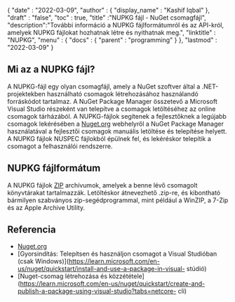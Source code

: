 {
  "date" : "2022-03-09",
  "author" : {
    "display_name" : "Kashif Iqbal"
},
  "draft" : "false",
  "toc" : true,
  "title" :"NUPKG fájl - NuGet csomagfájl",
  "description":"További információ a NUPKG fájlformátumról és az API-król, amelyek NUPKG fájlokat hozhatnak létre és nyithatnak meg.",
  "linktitle" : "NUPKG",
  "menu" : {
    "docs" : {
      "parent" : "programming"
}
},
  "lastmod" : "2022-03-09"
}

## Mi az a NUPKG fájl?

A NUPKG-fájl egy olyan csomagfájl, amely a NuGet szoftver által a .NET-projektekben használható csomagok létrehozásához használandó forráskódot tartalmaz. A NuGet Package Manager összetevő a Microsoft Visual Studio részeként van telepítve a csomagok letöltéséhez az online csomagok tárházából. A NUPKG-fájlok segítenek a fejlesztőknek a legújabb csomagok lekérésében a [Nuget.org](https://nuget.org) webhelyről a NuGet Package Manager használatával a fejlesztői csomagok manuális letöltése és telepítése helyett. A NUPKG fájlok NUSPEC fájlokból épülnek fel, és lekéréskor telepítik a csomagot a felhasználói rendszerre.

## NUPKG fájlformátum

A NUPKG fájlok [ZIP](/hu/compression/zip/) archívumok, amelyek a benne lévő csomagolt könyvtárakat tartalmazzák. Letöltéskor átnevezhető .zip-re, és kibontható bármilyen szabványos zip-segédprogrammal, mint például a WinZIP, a 7-Zip és az Apple Archive Utility.

## Referencia

* [Nuget.org](https://nuget.org)
* [Gyorsindítás: Telepítsen és használjon csomagot a Visual Studióban (csak Windows)](https://learn.microsoft.com/en-us/nuget/quickstart/install-and-use-a-package-in-visual- stúdió)
* [Nuget-csomag létrehozása és közzététele](https://learn.microsoft.com/en-us/nuget/quickstart/create-and-publish-a-package-using-visual-studio?tabs=netcore- cli)


